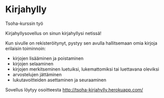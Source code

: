 # Kirjahylly
Tsoha-kurssin työ

Kirjahyllysovellus on sinun kirjahyllysi netissä!

Kun sivulle on rekisteröitynyt, pystyy sen avulla hallitsemaan omia kirjoja erilaisin toiminnoin:
  - kirjojen lisääminen ja poistaminen
  - kirjojen selaaminen
  - kirjojen merkitseminen luetuiksi, lukemattomiksi tai luettavana oleviksi
  - arvostelujen jättäminen
  - lukutavoitteiden asettaminen ja seuraaminen

Sovellus löytyy osoitteesta http://tsoha-kirjahylly.herokuapp.com/ 
